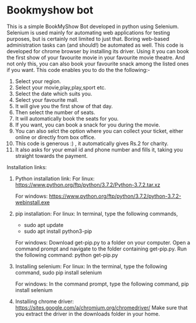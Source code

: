 # Bookmyshow bot
This is a simple BookMyShow Bot developed in python using Selenium. 
Selenium is used mainly for automating web applications for testing purposes, but is certainly not limited to just that. Boring web-based administration tasks can (and should!) be automated as well.
This code is developed for chrome browser by installing its driver. Using it you can book the first show of your favourite movie in your favourite movie theatre. And not only this, you can also book your favourite snack among the listed ones if you want. 
This code enables you to do the the following:-
1) Select your region.
2) Select your movie,play,play,sport etc.
3) Select the date which suits you.
4) Select your favourite mall.
5) It will give you the first show of that day.
6) Then select the number of seats.
7) It will automatically book the seats for you.
8) If you want, you can book a snack for you during the movie.
9) You can also selct the option where you can collect your ticket, either online or directly from box office.
10) This code is generous :) , it automatically gives Rs.2 for charity. 
11) It also asks for your email id and phone number and fills it, taking you straight towards the payment.

Installation links:
1) Python installation link: 
   For linux:
      https://www.python.org/ftp/python/3.7.2/Python-3.7.2.tar.xz
   
   For windows:
      https://www.python.org/ftp/python/3.7.2/python-3.7.2-webinstall.exe

2) pip installation:
   For linux:
      In terminal, type the following commands,
      * sudo apt update
      * sudo apt install python3-pip
   
   For windows:
      Download get-pip.py to a folder on your computer.
      Open a command prompt and navigate to the folder containing get-pip.py.
      Run the following command:
      python get-pip.py

3) Installing selenium:
   For linux:
      In the terminal, type the following command,
      sudo pip install selenium
   
   For windows:
      In the command prompt, type the following command,
      pip install selenium

4) Installing chrome driver:
   https://sites.google.com/a/chromium.org/chromedriver/
   Make sure that you extract the driver in the downloads folder in your home.
